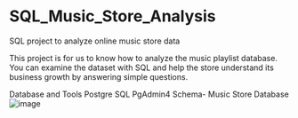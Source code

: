 # SQL_Music_Store_Analysis
SQL project to analyze online music store data

This project is for us to know how to analyze the music playlist database. You can examine the dataset with SQL and help the store understand its business growth by answering simple questions.

Database and Tools
Postgre SQL
PgAdmin4
Schema- Music Store Database
![image](https://github.com/Animesh2609/SQL_Music_Store_Analysis/assets/109745915/ad634c36-bb3f-476f-b6cb-b701dc5d1b22)
